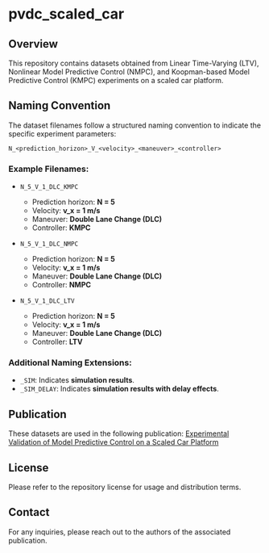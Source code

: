 # pvdc_scaled_car

## Overview
This repository contains datasets obtained from Linear Time-Varying (LTV), Nonlinear Model Predictive Control (NMPC), and Koopman-based Model Predictive Control (KMPC) experiments on a scaled car platform.

## Naming Convention
The dataset filenames follow a structured naming convention to indicate the specific experiment parameters:

```
N_<prediction_horizon>_V_<velocity>_<maneuver>_<controller>
```

### Example Filenames:
- `N_5_V_1_DLC_KMPC`
  - Prediction horizon: **N = 5**
  - Velocity: **v_x = 1 m/s**
  - Maneuver: **Double Lane Change (DLC)**
  - Controller: **KMPC**

- `N_5_V_1_DLC_NMPC`
  - Prediction horizon: **N = 5**
  - Velocity: **v_x = 1 m/s**
  - Maneuver: **Double Lane Change (DLC)**
  - Controller: **NMPC**

- `N_5_V_1_DLC_LTV`
  - Prediction horizon: **N = 5**
  - Velocity: **v_x = 1 m/s**
  - Maneuver: **Double Lane Change (DLC)**
  - Controller: **LTV**

### Additional Naming Extensions:
- `_SIM`: Indicates **simulation results**.
- `_SIM_DELAY`: Indicates **simulation results with delay effects**.

## Publication
These datasets are used in the following publication:
[Experimental Validation of Model Predictive Control on a Scaled Car Platform](https://www.sciencedirect.com/science/article/pii/S0967066125000358)

## License
Please refer to the repository license for usage and distribution terms.

## Contact
For any inquiries, please reach out to the authors of the associated publication.
